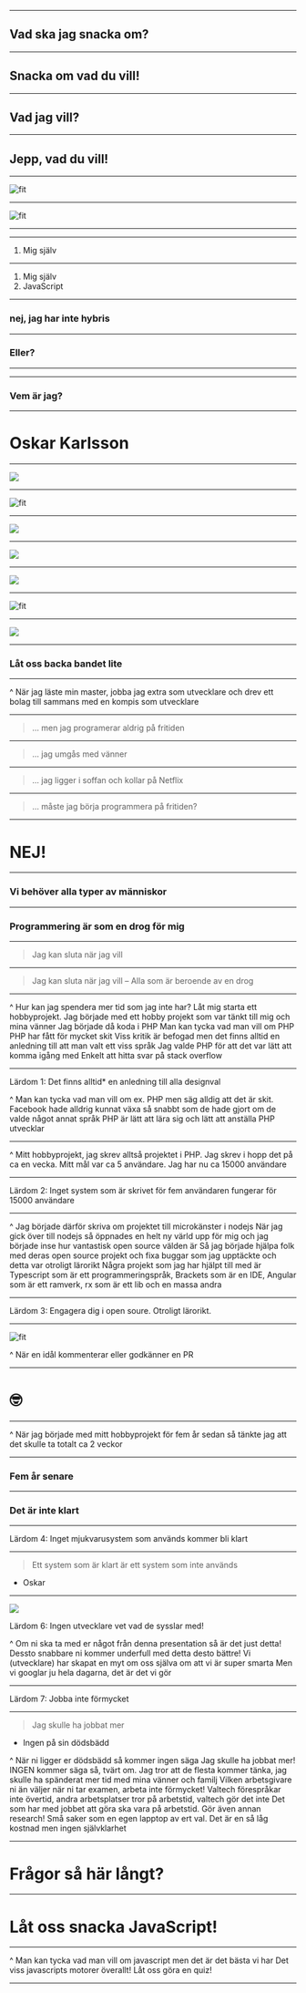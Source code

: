 
---

## Vad ska jag snacka om?

---

## Snacka om vad du vill!

---

## Vad jag vill?

---

## Jepp, vad du vill!

---

![fit](./img/heavy-breathing.gif)

---

![fit](./img/nice.gif)

---

---

1. Mig själv

---

1. Mig själv
2. JavaScript

---

### nej, jag har inte hybris

---

### Eller?

---



---

### Vem är jag?

---

# Oskar Karlsson

---

![](./img/ankarsrum.png)

---

![fit](./img/ankarsrum.jpg)

---

![](./img/liu.png)

---

![](./img/linköping.png)

---

![](./img/linköping-systemet.png)

---

![fit](./img/nudlar-kyckling.jpg)

---

![](./img/stockholm.jpg)

---

### Låt oss backa bandet lite

---

^ När jag läste min master, jobba jag extra som utvecklare och drev ett bolag till sammans med en kompis som utvecklare

---

> ... men jag programerar aldrig på fritiden

---

> ... jag umgås med vänner

---

> ... jag ligger i soffan och kollar på Netflix

---

> ... måste jag börja programmera på fritiden?

---

# NEJ!

---

### Vi behöver alla typer av människor

---

### Programmering är som en drog för mig

---

> Jag kan sluta när jag vill

---

> Jag kan sluta när jag vill
– Alla som är beroende av en drog

---

^ Hur kan jag spendera mer tid som jag inte har?
Låt mig starta ett hobbyprojekt.
Jag började med ett hobby projekt som var tänkt till mig och mina vänner
Jag började då koda i PHP
Man kan tycka vad man vill om PHP
PHP har fått för mycket skit 
Viss kritik är befogad men det finns alltid en anledning till att man valt ett viss språk
Jag valde PHP för att det var lätt att komma igång med
Enkelt att hitta svar på stack overflow

---

Lärdom 1: Det finns alltid* en anledning till alla designval

^ Man kan tycka vad man vill om ex. PHP men säg alldig att det är skit.
Facebook hade alldrig kunnat växa så snabbt som de hade gjort om de valde något annat språk
PHP är lätt att lära sig och lätt att anställa PHP utvecklar

---

^ Mitt hobbyprojekt, jag skrev alltså projektet i PHP. Jag skrev i hopp det på ca en vecka. Mitt mål var ca 5 användare. Jag har nu ca 15000 användare

---

Lärdom 2: Inget system som är skrivet för fem användaren fungerar för 15000 användare

---

^ Jag började därför skriva om projektet till microkänster i nodejs
När jag gick över till nodejs så öppnades en helt ny värld upp för mig och jag började inse hur vantastisk open source välden är
Så jag började hjälpa folk med deras open source projekt och fixa buggar som jag upptäckte och detta var otroligt lärorikt
Några projekt som jag har hjälpt till med är Typescript som är ett programmeringspråk, Brackets som är en IDE, Angular som är ett ramverk, rx som är ett lib och en massa andra

---

Lärdom 3: Engagera dig i open soure. Otroligt lärorikt.

---

![fit](./img/excited.gif)

^ När en idål kommenterar eller godkänner en PR

---

# 🤓

---

^ När jag började med mitt hobbyprojekt för fem år sedan så tänkte jag att det skulle ta totalt ca 2 veckor

---

### Fem år senare

---

### Det är inte klart

---

Lärdom 4: Inget mjukvarusystem som används kommer bli klart

---

> Ett system som är klart är ett system som inte används
- Oskar

---

<!--
##### Lärdom 5:

- Testa er kod!

---

##### Lärdom 5:

- Testa er kod!
- Logga vad användaren gör!

---

##### Lärdom 5:

- Testa er kod!
- Logga vad användaren gör!
- Stackoverflow har alla svar!

---

-->

![](./img/no-idea.gif)

Lärdom 6: Ingen utvecklare vet vad de sysslar med!

^ Om ni ska ta med er något från denna presentation så är det just detta! 
Dessto snabbare ni kommer underfull med detta desto bättre!
Vi (utvecklare) har skapat en myt om oss själva om att vi är super smarta
Men vi googlar ju hela dagarna, det är det vi gör

---

Lärdom 7: Jobba inte förmycket

---

> Jag skulle ha jobbat mer
- Ingen på sin dödsbädd

^ När ni ligger er dödsbädd så kommer ingen säga Jag skulle ha jobbat mer!
INGEN kommer säga så, tvärt om. Jag tror att de flesta kommer tänka, jag skulle ha spänderat mer tid med mina vänner och familj
Vilken arbetsgivare ni än väljer när ni tar examen, arbeta inte förmycket!
Valtech förespråkar inte övertid, andra arbetsplatser tror på arbetstid, valtech gör det inte
Det som har med jobbet att göra ska vara på arbetstid. 
Gör även annan research! Små saker som en egen lapptop av ert val. Det är en så låg kostnad men ingen självklarhet

---

# Frågor så här långt?

---

# Låt oss snacka JavaScript!

---

^ Man kan tycka vad man vill om javascript men det är det bästa vi har
Det viss javascripts motorer överallt!
Låt oss göra en quiz!

---



